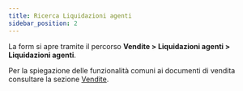 ```yaml
---
title: Ricerca Liquidazioni agenti
sidebar_position: 2
---
```


La form si apre tramite il percorso **Vendite > Liquidazioni agenti > Liquidazioni agenti**.

Per la spiegazione delle funzionalità comuni ai documenti di vendita consultare la sezione [Vendite](/docs/sales/sales-intro).